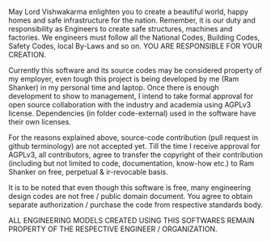 May Lord Vishwakarma enlighten you to create a beautiful world, happy homes and safe infrastructure for the nation. Remember, it is our duty and responsibility as Engineers to create safe structures, machines and factories. We engineers must follow all the National Codes, Building Codes, Safety Codes, local By-Laws and so on. YOU ARE RESPONSIBLE FOR YOUR CREATION.  

Currently this software and its source codes may be considered property of my employer, even tough this project is being developed by me (Ram Shanker) in my personal time and laptop. Once there is enough development to show to management, I intend to take formal approval for open source collaboration with the industry and academia using AGPLv3 license. Dependencies (in folder code-external) used in the software have their own licenses.  

For the reasons explained above, source-code contribution (pull request in github terminology) are not accepted yet. Till the time I receive approval for AGPLv3, all contributors, agree to transfer the copyright of their contribution (including but not limited to code, documentation, know-how etc.) to Ram Shanker on free, perpetual & ir-revocable basis.  

It is to be noted that even though this software is free, many engineering design codes are not free / public domain document. You agree to obtain separate authorization / purchase the code from respective standards body.

ALL ENGINEERING MODELS CREATED USING THIS SOFTWARES REMAIN PROPERTY OF THE RESPECTIVE ENGINEER / ORGANIZATION.

